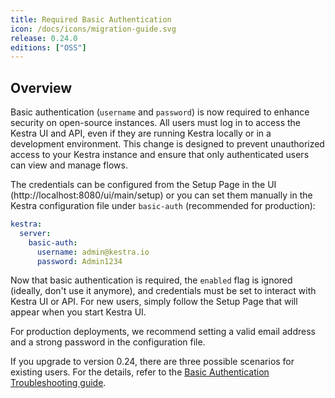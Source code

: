```yaml
---
title: Required Basic Authentication
icon: /docs/icons/migration-guide.svg
release: 0.24.0
editions: ["OSS"]
---
```


## Overview

Basic authentication (`username` and `password`) is now required to enhance security on open-source instances. All users must log in to access the Kestra UI and API, even if they are running Kestra locally or in a development environment. This change is designed to prevent unauthorized access to your Kestra instance and ensure that only authenticated users can view and manage flows.

The credentials can be configured from the Setup Page in the UI (http://localhost:8080/ui/main/setup) or you can set them manually in the Kestra configuration file under `basic-auth` (recommended for production):

```yaml
kestra:
  server:
    basic-auth:
      username: admin@kestra.io
      password: Admin1234
```

Now that basic authentication is required, the `enabled` flag is ignored (ideally, don't use it anymore), and credentials must be set to interact with Kestra UI or API. For new users, simply follow the Setup Page that will appear when you start Kestra UI. 

For production deployments, we recommend setting a valid email address and a strong password in the configuration file.

If you upgrade to version 0.24, there are three possible scenarios for existing users. For the details, refer to the [Basic Authentication Troubleshooting guide](../../09.administrator-guide/basic-auth-troubleshooting.md).

